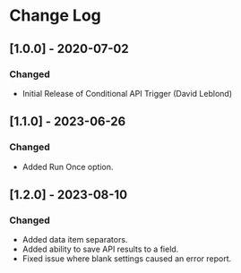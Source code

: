 # Change Log

## [1.0.0] - 2020-07-02
### Changed
- Initial Release of Conditional API Trigger (David Leblond)

## [1.1.0] - 2023-06-26  
### Changed  
- Added Run Once option.  

## [1.2.0] - 2023-08-10  
### Changed
- Added data item separators.  
- Added ability to save API results to a field.  
- Fixed issue where blank settings caused an error report.  